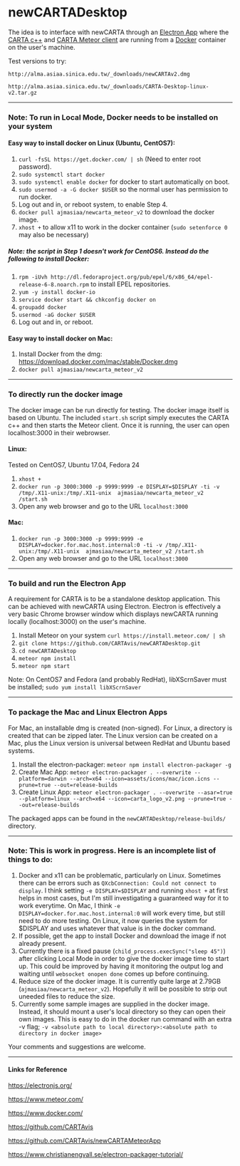 newCARTADesktop
=======

The idea is to interface with newCARTA through an [Electron App](https://electronjs.org) where the [CARTA c++](https://github.com/CARTAvis/carta) and [CARTA Meteor client](https://github.com/CARTAvis/newCARTAMeteorApp) are running from a [Docker](https://www.docker.com/) container on the user's machine. 

Test versions to try:

`http://alma.asiaa.sinica.edu.tw/_downloads/newCARTAv2.dmg`

`http://alma.asiaa.sinica.edu.tw/_downloads/CARTA-Desktop-linux-v2.tar.gz`

---

### Note: To run in Local Mode, Docker  needs to be installed on your system

#### Easy way to install docker on Linux (Ubuntu, CentOS7):
1. `curl -fsSL https://get.docker.com/ | sh` (Need to enter root password).
2. `sudo systemctl start docker`
3. `sudo systemctl enable docker` for docker to start automatically on boot.
4. `sudo usermod -a -G docker $USER` so the normal user has permission to run docker.
5. Log out and in, or reboot system, to enable Step 4.
6. `docker pull ajmasiaa/newcarta_meteor_v2` to download the docker image.
7. `xhost +` to allow x11 to work in the docker container (`sudo setenforce 0` may also be necessary)

##### Note: the script in Step 1 doesn't work for CentOS6. Instead do the following to install Docker:
1. `rpm -iUvh http://dl.fedoraproject.org/pub/epel/6/x86_64/epel-release-6-8.noarch.rpm` to install EPEL repositories.
2. `yum -y install docker-io`
3. `service docker start && chkconfig docker on`
4. `groupadd docker`
5. `usermod -aG docker $USER`
6. Log out and in, or reboot.

#### Easy way to install docker on Mac:
1. Install Docker from the dmg: https://download.docker.com/mac/stable/Docker.dmg 
2. `docker pull ajmasiaa/newcarta_meteor_v2`

---

### To directly run the docker image

The docker image can be run directly for testing. The docker image itself is based on Ubuntu. The included `start.sh` script simply executes the CARTA c++ and then starts the Meteor client. Once it is running, the user can open localhost:3000 in their webrowser.

#### Linux:
Tested on CentOS7, Ubuntu 17.04, Fedora 24
1. `xhost +`
2. `docker run -p 3000:3000 -p 9999:9999 -e DISPLAY=$DISPLAY -ti -v /tmp/.X11-unix:/tmp/.X11-unix  ajmasiaa/newcarta_meteor_v2 /start.sh`
3. Open any web browser and go to the URL `localhost:3000`

#### Mac:
1. `docker run -p 3000:3000 -p 9999:9999 -e DISPLAY=docker.for.mac.host.internal:0 -ti -v /tmp/.X11-unix:/tmp/.X11-unix  ajmasiaa/newcarta_meteor_v2 /start.sh`
2. Open any web browser and go to the URL `localhost:3000`

---

### To build and run the Electron App
A requirement for CARTA is to be a standalone desktop application. This can be achieved with newCARTA using Electron. Electron is effectively a very basic Chrome browser window which displays newCARTA running locally (localhost:3000) on the user's machine.

1. Install Meteor on your system `curl https://install.meteor.com/ | sh`
1. `git clone https://github.com/CARTAvis/newCARTADesktop.git`
2. `cd newCARTADesktop`
3. `meteor npm install`
4. `meteor npm start`

Note: On CentOS7 and Fedora (and probably RedHat), libXScrnSaver must be installed; `sudo yum install libXScrnSaver`

---

### To package the Mac and Linux Electron Apps

For Mac, an installable dmg is created (non-signed). For Linux, a directory is created that can be zipped later. The Linux version can be created on a Mac, plus the Linux version is universal between RedHat and Ubuntu based systems.

1. Install the electron-packager: `meteor npm install electron-packager -g`
2. Create Mac App: `meteor electron-packager . --overwrite --platform=darwin --arch=x64 --icon=assets/icons/mac/icon.icns --prune=true --out=release-builds`
3. Create Linux App: `meteor electron-packager . --overwrite --asar=true --platform=linux --arch=x64 --icon=carta_logo_v2.png --prune=true --out=release-builds`

The packaged apps can be found in the `newCARTADesktop/release-builds/` directory.

---

### Note: This is work in progress. Here is an incomplete list of things to do:

1. Docker and x11 can be problematic, particularly on Linux. Sometimes there can be errors such as `QXcbConnection: Could not connect to display`. I think setting `-e DISPLAY=$DISPLAY` and running `xhost +` at first helps in most cases, but I'm still investigating a guaranteed way for it to work everytime. On Mac, I think `-e DISPLAY=docker.for.mac.host.internal:0` will work every time, but still need to do more testing. On Linux, it now queries the system for $DISPLAY and uses whatever that value is in the docker command.
2. If possible, get the app to install Docker and download the image if not already present.
3. Currently there is a fixed pause (`child_process.execSync("sleep 45")`) after clicking Local Mode in order to give the docker image time to start up. This could be improved by having it monitoring the output log and waiting until `websocket onopen done` comes up before continuing.
4. Reduce size of the docker image. It is currently quite large at 2.79GB (`ajmasiaa/newcarta_meteor_v2`). Hopefully it will be possible to strip out uneeded files to reduce the size.
5. Currently some sample images are supplied in the docker image. Instead, it should mount a user's local directory so they can open their own images. This is easy to do in the docker run command with an extra -v flag; `-v <absolute path to local directory>:<absolute path to directory in docker image>`

Your comments and suggestions are welcome.

---

#### Links for Reference

https://electronjs.org/

https://www.meteor.com/

https://www.docker.com/

https://github.com/CARTAvis

https://github.com/CARTAvis/newCARTAMeteorApp

https://www.christianengvall.se/electron-packager-tutorial/

